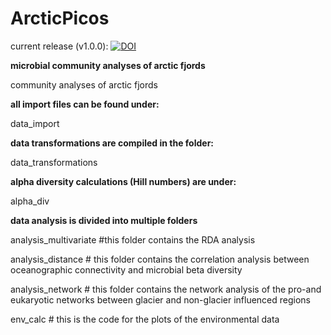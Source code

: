 # ArcticPicos


current release (v1.0.0): 
[![DOI](https://zenodo.org/badge/340082844.svg)](https://zenodo.org/badge/latestdoi/340082844)


**microbial community analyses of arctic fjords**

community analyses of arctic fjords

**all import files can be found under:** 

data_import

**data transformations are compiled in the folder:**

data_transformations

**alpha diversity calculations (Hill numbers) are under:**

alpha_div

**data analysis is divided into multiple folders** 

analysis_multivariate #this folder contains the RDA analysis 

analysis_distance # this folder contains the correlation analysis between oceanographic connectivity and microbial beta diversity 

analysis_network # this folder contains the network analysis of the pro-and eukaryotic networks between glacier and non-glacier influenced regions 

env_calc # this is the code for the plots of the environmental data

